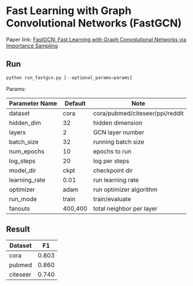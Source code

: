 Fast Learning with Graph Convolutional Networks (FastGCN)
============

Paper link: [FastGCN: Fast Learning with Graph Convolutional Networks via Importance Sampling](https://arxiv.org/abs/1801.10247)

Run
-------
```python
python run_fastgcn.py [--optional_params=params]
```

Params:

| Parameter Name | Default | Note |
| ----------------- | -------------- | ------------------------------- |
| dataset           | cora           | cora/pubmed/citeseer/ppi/reddit |
| hidden_dim        | 32             | hidden dimension                |
| layers            | 2              | GCN layer number                |
| batch_size        | 32             | running batch size              |
| num_epochs        | 10             | epochs to run                   |
| log_steps         | 20             | log per steps                   |
| model_dir         | ckpt           | checkpoint dir                  |
| learning_rate     | 0.01           | run learning rate               |
| optimizer         | adam           | run optimizer algorithm         |
| run_mode          | train          | train/evaluate                  |
| fanouts           | 400,400        | total neighbor per layer        |

Result
------
| Dataset | F1 |
| ---------- | ------------------ |
| cora       | 0.803              |
| pubmed     | 0.860              |
| citeseer   | 0.740              |

